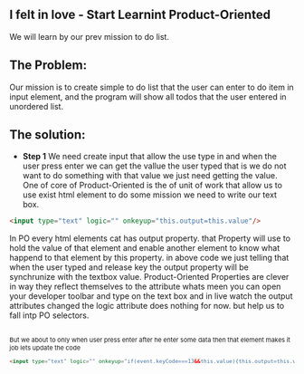 ## I felt in love - Start Learnint Product-Oriented
We will learn by our prev mission to do list.
## The Problem:
Our mission is to create simple to do list that the user can enter to do item in input element, and the program will show all todos that the user entered in unordered list.
## The solution:
* **Step 1**
We need create input that allow the use type in and when the user press enter we can get the vallue the user typed that is we do not want to do something with that value we just need getting the value.
One of core of Product-Oriented is the of unit of work that allow us to use exist html element to do some mission
we need to write our text box.
```html
<input type="text" logic="" onkeyup="this.output=this.value"/>
```
In PO every html  elements cat has output property. that Property will use to hold the value of that element and enable another element to know what happend to that element by this property. 
in above code we just telling that when the user typed and release key the output property will be synchrunize with the textbox value.
Product-Oriented Properties are clever in way they reflect themselves to the attribute whats meen you can open your developer toolbar and type on the text box and in live watch the output attributes changed
the logic attribute does nothing for now. but help us to fall intp PO selectors.

<a href="http://makeagif.com/gif/-VWAOvV" title=""><img src="http://i.makeagif.com/media/6-19-2017/VWAOvV.gif" alt=""></a><div style="font-size:11px;">
But we about to only when user press enter after he enter some data then that element makes it job lets update the code
```html
<input type="text" logic="" onkeyup="if(event.keyCode===13&&this.value){this.output=this.value}"/>
```



